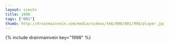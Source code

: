 ```yaml
--- 
layout: sieutv
title: 1998
tags: ["001"]
thumb: http://drainmainvein.com/media/videos/tmb/000/001/998/player.jpg
---
```

{% include drainmainvein key="1998" %} 
